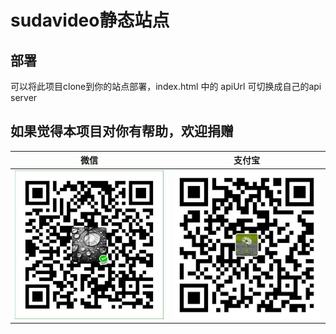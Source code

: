 # sudavideo静态站点

## 部署
  可以将此项目clone到你的站点部署，index.html 中的 apiUrl 可切换成自己的api server
  
## 如果觉得本项目对你有帮助，欢迎捐赠

| 微信 | 支付宝 |
| ------ | ------ |
| ![微信](https://raw.githubusercontent.com/SudaVideo/MyVideoApi/master/image/weixin.jpg) | ![支付宝](https://raw.githubusercontent.com/SudaVideo/MyVideoApi/master/image/zhifubao.jpg) |

